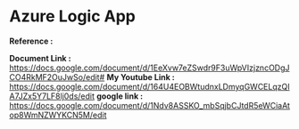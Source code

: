 # Azure Logic App

**Reference :**

**Document Link :** https://docs.google.com/document/d/1EeXvw7eZSwdr9F3uWpVIzjzncODgJCO4RkMF2OuJwSo/edit#
**My Youtube Link :** https://docs.google.com/document/d/164U4EOBWtudnxLDmyqGWCELqzQIA7JZx5Y7LF8lj0ds/edit
**google link :** https://docs.google.com/document/d/1Ndv8ASSKO_mbSqjbCJtdR5eWCiaAtop8WmNZWYKCN5M/edit
